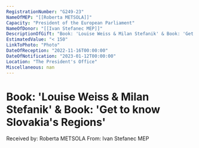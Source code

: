```yaml
---
RegistrationNumber: "G249-23"
NameOfMEP: "[[Roberta METSOLA]]"
Capacity: "President of the European Parliament"
NameOfDonor: "[[Ivan Stefanec MEP]]"
DescriptionOfGift: "Book: 'Louise Weiss & Milan Stefanik' & Book: 'Get to know Slovakia's Regions'"
EstimatedValue: "< 150"
LinkToPhoto: "Photo"
DateOfReception: "2022-11-16T00:00:00"
DateOfNotification: "2023-01-12T00:00:00"
Location: "The President's Office"
Miscellaneous: nan
---
```


# Book: 'Louise Weiss & Milan Stefanik' & Book: 'Get to know Slovakia's Regions'

Received by: Roberta METSOLA
From: Ivan Stefanec MEP
